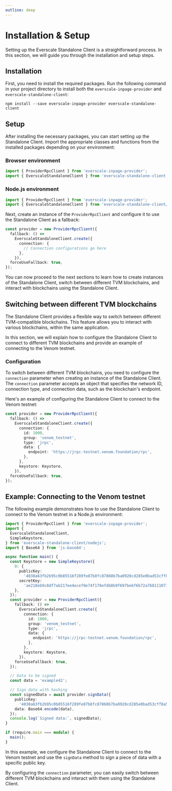 ```yaml
---
outline: deep
---
```


# Installation & Setup

Setting up the Everscale Standalone Client is a straightforward process. In this section, we will guide you through the installation and setup steps.

## Installation

First, you need to install the required packages. Run the following command in your project directory to install both the `everscale-inpage-provider` and `everscale-standalone-client`:

```shell
npm install --save everscale-inpage-provider everscale-standalone-client
```

## Setup

After installing the necessary packages, you can start setting up the Standalone Client. Import the appropriate classes and functions from the installed packages depending on your environment:

### Browser environment

```typescript
import { ProviderRpcClient } from 'everscale-inpage-provider';
import { EverscaleStandaloneClient } from 'everscale-standalone-client';
```

### Node.js environment

```typescript
import { ProviderRpcClient } from 'everscale-inpage-provider';
import { EverscaleStandaloneClient } from 'everscale-standalone-client/nodejs';
```

Next, create an instance of the `ProviderRpcClient` and configure it to use the Standalone Client as a fallback:

```typescript
const provider = new ProviderRpcClient({
  fallback: () =>
    EverscaleStandaloneClient.create({
      connection: {
        // Connection configurations go here
      },
    }),
  forceUseFallback: true,
});
```

You can now proceed to the next sections to learn how to create instances of the Standalone Client, switch between different TVM blockchains, and interact with blockchains using the Standalone Client.

## Switching between different TVM blockchains

The Standalone Client provides a flexible way to switch between different TVM-compatible blockchains. This feature allows you to interact with various blockchains, within the same application.

In this section, we will explain how to configure the Standalone Client to connect to different TVM blockchains and provide an example of connecting to the Venom testnet.

### Configuration

To switch between different TVM blockchains, you need to configure the `connection` parameter when creating an instance of the Standalone Client. The `connection` parameter accepts an object that specifies the network ID, connection type, and connection data, such as the blockchain's endpoint.

Here's an example of configuring the Standalone Client to connect to the Venom testnet:

```typescript
const provider = new ProviderRpcClient({
  fallback: () =>
    EverscaleStandaloneClient.create({
      connection: {
        id: 1000,
        group: 'venom_testnet',
        type: 'jrpc',
        data: {
          endpoint: 'https://jrpc-testnet.venom.foundation/rpc',
        },
      },
      keystore: Keystore,
    }),
  forceUseFallback: true,
});
```

## Example: Connecting to the Venom testnet

The following example demonstrates how to use the Standalone Client to connect to the Venom testnet in a Node.js environment:

```typescript
import { ProviderRpcClient } from 'everscale-inpage-provider';
import {
  EverscaleStandaloneClient,
  SimpleKeystore,
} from 'everscale-standalone-client/nodejs';
import { Base64 } from 'js-base64';

async function main() {
  const Keystore = new SimpleKeystore({
    0: {
      publicKey:
        '4038a63fb2b95c0b85516f289fe87b8fc87860b7ba0920cd285e0bad53cff8a5',
      secretKey:
        'ae218eb9c8df7ab217ee4ecef0e74f178efdb8b9f697be6f6b72a7681110716a',
    },
  });
  const provider = new ProviderRpcClient({
    fallback: () =>
      EverscaleStandaloneClient.create({
        connection: {
          id: 1000,
          group: 'venom_testnet',
          type: 'jrpc',
          data: {
            endpoint: 'https://jrpc-testnet.venom.foundation/rpc',
          },
        },
        keystore: Keystore,
      }),
    forceUseFallback: true,
  });

  // Data to be signed
  const data = 'example42';

  // Sign data with hashing
  const signedData = await provider.signData({
    publicKey:
      '4038a63fb2b95c0b85516f289fe87b8fc87860b7ba0920cd285e0bad53cff8a5',
    data: Base64.encode(data),
  });
  console.log(`Signed data:`, signedData);
}

if (require.main === module) {
  main();
}
```

In this example, we configure the Standalone Client to connect to the Venom testnet and use the `signData` method to sign a piece of data with a specific public key.

By configuring the `connection` parameter, you can easily switch between different TVM blockchains and interact with them using the Standalone Client.
